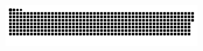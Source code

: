 <div align="center">
  
![snake gif](https://github.com/Abtin8/Abtin8/blob/output/github-snake-dark.svg)
</div>
